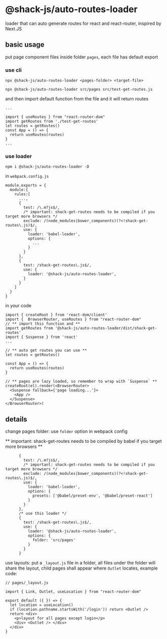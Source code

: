 # @shack-js/auto-routes-loader
loader that can auto generate routes for react and react-router, inspired by Next.JS

## basic usage

put page component files inside folder `pages`, each file has default export 

### use cli

`npx @shack-js/auto-routes-loader <pages-folder> <target-file>`

```
npx @shack-js/auto-routes-loader src/pages src/test-get-routes.js

```

and then import default function from the file and it will return routes

```
...

import { useRoutes } from "react-router-dom"
import getRoutes from './test-get-routes'
let routes = getRoutes()
const App = () => {
  return useRoutes(routes)
}
...
```

### use loader

```
npm i @shack-js/auto-routes-loader -D
```

in `webpack.config.js`
```
module.exports = {
  module:{
    rules:[
      ...,
      {
        test: /\.m?js$/,
        /* important: shack-get-routes needs to be compiled if you target more browsers */
        exclude: /(node_modules|bower_components)(?<!shack-get-routes\.js)$/, 
        use: {
          loader: 'babel-loader',
          options: {
            ...
          }
        }
      },
      {
        test: /shack-get-routes\.js$/,
        use: {
          loader: '@shack-js/auto-routes-loader',
        }
      }
    ]
  }
}
```

in your code

```
import { createRoot } from 'react-dom/client'
import {  BrowserRouter, useRoutes } from "react-router-dom"
// ** import this function and **
import getRoutes from '@shack-js/auto-routes-loader/dist/shack-get-routes'
import { Suspense } from 'react'
...

// ** auto get routes you can use **
let routes = getRoutes()

const App = () => {
  return useRoutes(routes)
}

// ** pages are lazy loaded, so remember to wrap with `Suspense` **
createRoot(el).render(<BrowserRouter>
  <Suspense fallback={'page loading...'}>
    <App />
  </Suspense>
</BrowserRouter>)

```

## details

change pages folder: use `folder` option in webpack config

** important: shack-get-routes needs to be compiled by babel if you target more browsers **

```
      {
        test: /\.m?js$/,
        /* important: shack-get-routes needs to be compiled if you target more browsers */
        exclude: /(node_modules|bower_components)(?<!shack-get-routes\.js)$/, 
        use: {
          loader: 'babel-loader',
          options: {
            presets: ['@babel/preset-env', '@babel/preset-react']
          }
        }
      },
      /* use this loader */
      {
        test: /shack-get-routes\.js$/,
        use: {
          loader: '@shack-js/auto-routes-loader',
          options: {
            folder: 'src/pages'
          }
        }
      }
```

use layouts: put a `_layout.js` file in a folder, all files under the folder will share the layout, child pages shall appear where `Outlet` locates, example code:

```
// pages/_layout.js

import { Link, Outlet, useLocation } from "react-router-dom"

export default ({ }) => {
  let location = useLocation()
  if (location.pathname.startsWith('/login')) return <Outlet />
  return <div>
    <p>layout for all pages except login</p>
    <div> <Outlet /> </div>
  </div>
}
```

